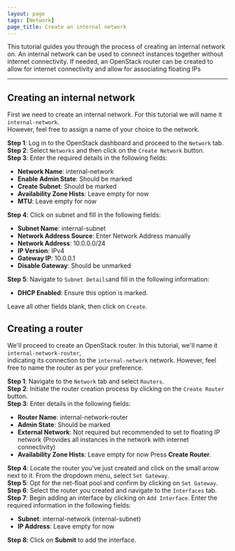 ```yaml
---
layout: page
tags: [Network]
page_title: Create an internal network
---
```


This tutorial guides you through the process of creating an internal network on. 
An internal network can be used to connect instances together without internet connectivity. 
If needed, an OpenStack router can be created to allow for internet connectivity and allow for associating floating IPs

---


## Creating an internal network
First we need to create an internal network. For this tutorial we will name it `internal-network`.  
However, feel free to assign a name of your choice to the network.

**Step 1**: Log in to the OpenStack dashboard and proceed to the `Network` tab.  
**Step 2**: Select `Networks` and then click on the `Create Network` button.  
**Step 3**: Enter the required details in the following fields:  
* **Network Name**: internal-network
* **Enable Admin State**: Should be marked
* **Create Subnet**: Should be marked
* **Availability Zone Hists**: Leave empty for now
* **MTU**: Leave empty for now

**Step 4**: Click on subnet and fill in the following fields:  
* **Subnet Name**: internal-subnet
* **Network Address Source**: Enter Network Address manually
* **Network Address**: 10.0.0.0/24
* **IP Version**: IPv4
* **Gateway IP**: 10.0.0.1
* **Disable Gateway**: Should be unmarked

**Step 5**: Navigate to `Subnet Details`and fill in the following information:  
* **DHCP Enabled**: Ensure this option is marked.  

Leave all other fields blank, then click on `Create`.  

## Creating a router
We'll proceed to create an OpenStack router. In this tutorial, we'll name it `internal-network-router`,  
indicating its connection to the `internal-network` network. However, feel free to name the router as per your preference.

**Step 1**: Navigate to the `Network` tab and select `Routers`.  
**Step 2**: Initiate the router creation process by clicking on the `Create Router` button.  
**Step 3**: Enter details in the following fields:  
* **Router Name**: internal-network-router
* **Admin State**: Should be marked
* **External Network**: Not required but recommended to set to floating IP network (Provides all instances in the network with internet connectivity)
* **Availability Zone Hists**: Leave empty for now
Press **Create Router**.

**Step 4**: Locate the router you've just created and click on the small arrow next to it. From the dropdown menu, select `Set Gateway`.  
**Step 5**: Opt for the net-float pool and confirm by clicking on `Set Gateway`.  
**Step 6**: Select the router you created and navigate to the `Interfaces` tab.  
**Step 7**: Begin adding an interface by clicking on `Add Interface`. Enter the required information in the following fields:  
* **Subnet**: internal-network (internal-subnet)
* **IP Address**: Leave empty for now

**Step 8**: Click on **Submit** to add the interface.  
